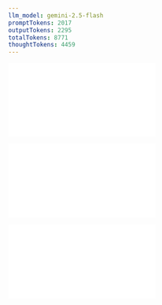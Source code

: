 ```yaml
---
llm_model: gemini-2.5-flash
promptTokens: 2017
outputTokens: 2295
totalTokens: 8771
thoughtTokens: 4459
---
```


![@](steps/_.3eb68380.md)

![@](steps/implement.78874745.md)

![@](steps/response.f9899c1e.md)